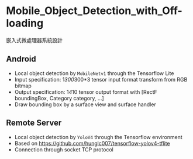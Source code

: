 # Mobile_Object_Detection_with_Off-loading
嵌入式微處理器系統設計


## Android
- Local object detection by `MobileNetv1` through the Tensorflow Lite
- Input specification: 1*300*300*3 tensor input format transform from RGB bitmap 
- Output specification: 1*4*10 tensor output format with [RectF boundingBox, Category category, ...]
- Draw bounding box by a surface view and surface handler


## Remote Server
- Local object detection by `YoloV4` through the Tensorflow environment
- Based on https://github.com/hunglc007/tensorflow-yolov4-tflite
- Connection through socket TCP protocol
